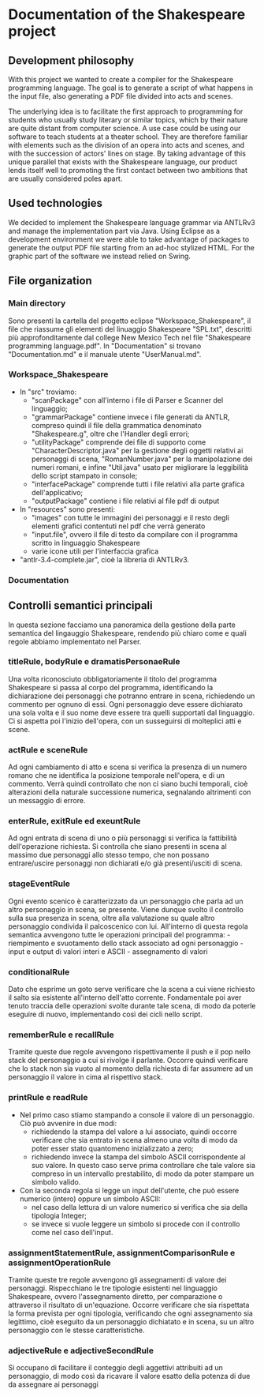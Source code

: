 
# Documentation of the Shakespeare project

## Development philosophy
With this project we wanted to create a compiler for the Shakespeare programming language. The goal is to generate a script of what happens in the input file, also generating a PDF file divided into acts and scenes.

The underlying idea is to facilitate the first approach to programming for students who usually study literary or similar topics, which by their nature are quite distant from computer science. A use case could be using our software to teach students at a theater school. They are therefore familiar with elements such as the division of an opera into acts and scenes, and with the succession of actors' lines on stage. By taking advantage of this unique parallel that exists with the Shakespeare language, our product lends itself well to promoting the first contact between two ambitions that are usually considered poles apart.

## Used technologies
We decided to implement the Shakespeare language grammar via ANTLRv3 and manage the implementation part via Java. Using Eclipse as a development environment we were able to take advantage of packages to generate the output PDF file starting from an ad-hoc stylized HTML. For the graphic part of the software we instead relied on Swing.

## File organization
### Main directory
Sono presenti la cartella del progetto eclipse "Workspace_Shakespeare", il file che riassume gli elementi del linuaggio Shakespeare "SPL.txt", descritti più approfonditamente dal college New Mexico Tech nel file "Shakespeare programming language.pdf". In "Documentation" si trovano "Documentation.md" e il manuale utente "UserManual.md".  

### Workspace_Shakespeare
- In "src" troviamo:
	- "scanPackage" con all'interno i file di Parser e Scanner del linguaggio;
	- "grammarPackage" contiene invece i file generati da ANTLR, compreso quindi il file della grammatica denominato "Shakespeare.g", oltre che l'Handler degli errori;
	- "utilityPackage" comprende dei file di supporto come "CharacterDescriptor.java" per la gestione degli oggetti relativi ai personaggi di scena, "RomanNumber.java" per la manipolazione dei numeri romani, e infine "Util.java" usato per migliorare la leggibilità dello script stampato in console;
	- "interfacePackage" comprende tutti i file relativi alla parte grafica dell'applicativo;
	- "outputPackage" contiene i file relativi al file pdf di output
- In "resources" sono presenti:
	- "images" con tutte le immagini dei personaggi e il resto degli elementi grafici contentuti nel pdf che verrà generato
	- "input.file", ovvero il file di testo da compilare con il programma scritto in linguaggio Shakespeare
	- varie icone utili per l'interfaccia grafica
- "antlr-3.4-complete.jar", cioè la libreria di ANTLRv3.

### Documentation


## Controlli semantici principali
In questa sezione facciamo una panoramica della gestione della parte semantica del lingauggio Shakespeare, rendendo più chiaro come e quali regole abbiamo implementato nel Parser.

### titleRule, bodyRule e dramatisPersonaeRule
Una volta riconosciuto obbligatoriamente il titolo del programma Shakespeare si passa al corpo del programma, identificando la dichiarazione dei personaggi che potranno entrare in scena, richiedendo un commento per ognuno di essi. Ogni personaggio deve essere dichiarato una sola volta e il suo nome deve essere tra quelli supportati dal linguaggio. 
Ci si aspetta poi l'inizio dell'opera, con un susseguirsi di molteplici atti e scene.

### actRule e sceneRule
Ad ogni cambiamento di atto e scena si verifica la presenza di un numero romano che ne identifica la posizione temporale nell'opera, e di un commento. Verrà quindi controllato che non ci siano buchi temporali, cioè alterazioni della naturale successione numerica, segnalando altrimenti con un messaggio di errore.

### enterRule, exitRule ed exeuntRule
Ad ogni entrata di scena di uno o più personaggi si verifica la fattibilità dell'operazione richiesta. Si controlla che siano presenti in scena al massimo due personaggi allo stesso tempo, che non possano entrare/uscire personaggi non dichiarati e/o già presenti/usciti di scena.

### stageEventRule
Ogni evento scenico è caratterizzato da un personaggio che parla ad un altro personaggio in scena, se presente. Viene dunque svolto il controllo sulla sua presenza in scena, oltre alla valutazione su quale altro personaggio condivida il palcoscenico con lui. 
All'interno di questa regola semantica avvengono tutte le operazioni principali del programma:
	- riempimento e svuotamento dello stack associato ad ogni personaggio
	- input e output di valori interi e ASCII
	- assegnamento di valori

### conditionalRule
Dato che esprime un goto serve verificare che la scena a cui viene richiesto il salto sia esistente all'interno dell'atto corrente. Fondamentale poi aver tenuto traccia delle operazioni svolte durante tale scena, di modo da poterle eseguire di nuovo, implementando così dei cicli nello script.	

### rememberRule e recallRule
Tramite queste due regole avvengono rispettivamente il push e il pop nello stack del personaggio a cui si rivolge il parlante. Occorre quindi verificare che lo stack non sia vuoto al momento della richiesta di far assumere ad un personaggio il valore in cima al rispettivo stack.

### printRule e readRule
- Nel primo caso stiamo stampando a console il valore di un personaggio. Ciò può avvenire in due modi:
	- richiedendo la stampa del valore a lui associato, quindi occorre verificare che sia entrato in scena almeno una volta di modo da poter esser stato quantomeno inizializzato a zero;
	- richiedendo invece la stampa del simbolo ASCII corrispondente al suo valore. In questo caso serve prima controllare che tale valore sia compreso in un intervallo prestabilito, di modo da poter stampare un simbolo valido.
- Con la seconda regola si legge un input dell'utente, che può essere numerico (intero) oppure un simbolo ASCII:
	- nel caso della lettura di un valore numerico si verifica che sia della tipologia Integer; 
	- se invece si vuole leggere un simbolo si procede con il controllo come nel caso dell'input.

### assignmentStatementRule, assignmentComparisonRule e assignmentOperationRule
Tramite queste tre regole avvengono gli assegnamenti di valore dei personaggi. Rispecchiano le tre tipologie esistenti nel linguaggio Shakespeare, ovvero l'assegnamento diretto, per comparazione o attraverso il risultato di un'equazione. Occorre verificare che sia rispettata la forma prevista per ogni tipologia, verificando che ogni assegnamento sia legittimo, cioè eseguito da un personaggio dichiatato e in scena, su un altro personaggio con le stesse caratteristiche.

### adjectiveRule e adjectiveSecondRule
Si occupano di facilitare il conteggio degli aggettivi attribuiti ad un personaggio, di modo così da ricavare il valore esatto della potenza di due da assegnare ai personaggi


